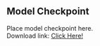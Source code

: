 ## Model Checkpoint
Place model checkpoint here.    
Download link: [Click Here!](https://drive.google.com/drive/folders/1BdSbvu9BGm1lA6nE8eTxmqDUzPrlCXsl)
